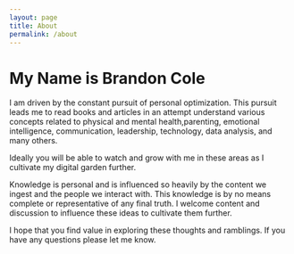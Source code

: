 ```yaml
---
layout: page
title: About
permalink: /about
---
```


# My Name is Brandon Cole

I am driven by the constant pursuit of personal optimization. This pursuit leads me to read books and articles in an attempt understand various concepts related to physical and mental health,parenting, emotional intelligence, communication, leadership, technology, data analysis, and many others.

Ideally you will be able to watch and grow with me in these areas as I cultivate my digital garden further.

Knowledge is personal and is influenced so heavily by the content we ingest and the people we interact with. This knowledge is by no means complete or representative of any final truth. I welcome content and discussion to influence these ideas to cultivate them further.

I hope that you find value in exploring these thoughts and ramblings. If you have any questions please let me know.
